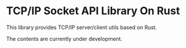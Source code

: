 # TCP/IP Socket API Library On Rust
This library provides TCP/IP server/client utils based on Rust.

The contents are currently under development.